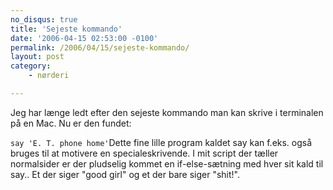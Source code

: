 ```yaml
---
no_disqus: true
title: 'Sejeste kommando'
date: '2006-04-15 02:53:00 -0100'
permalink: /2006/04/15/sejeste-kommando/
layout: post
category:
    - nørderi

---
```

Jeg har længe ledt efter den sejeste kommando man kan skrive i terminalen på en Mac. Nu er den fundet:

`say 'E. T. phone home'`Dette fine lille program kaldet say kan f.eks. også bruges til at motivere en specialeskrivende. I mit script der tæller normalsider er der pludselig kommet en if-else-sætning med hver sit kald til say.. Et der siger "good girl" og et der bare siger "shit!".
